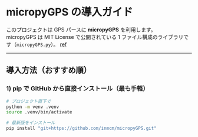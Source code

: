 # micropyGPS の導入ガイド

このプロジェクトは GPS パースに **micropyGPS** を利用します。  
micropyGPS は MIT License で公開されている 1 ファイル構成のライブラリです（`micropyGPS.py`）。
[ref](https://github.com/inmcm/micropyGPS)

---

## 導入方法（おすすめ順）

### 1) pip で GitHub から直接インストール（最も手軽）

```bash
# プロジェクト直下で
python -m venv .venv
source .venv/bin/activate

# 最新版をインストール
pip install "git+https://github.com/inmcm/micropyGPS.git"
```